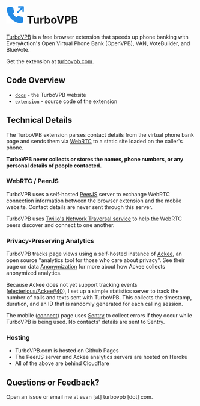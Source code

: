 # ![TurboVPB Logo](./extension/icons/phone-outgoing-blue.svg) TurboVPB
[TurboVPB](https://turbovpb.com) is a free browser extension that speeds up phone banking with EveryAction's Open Virtual Phone Bank (OpenVPB), VAN, VoteBuilder, and BlueVote.

Get the extension at [turbovpb.com](https://turbovpb.com).

## Code Overview
- [`docs`](./docs#turbovpb-website) - the TurboVPB website
- [`extension`](./extension#turbovpb-extension) - source code of the extension

## Technical Details

The TurboVPB extension parses contact details from the virtual phone bank page and sends them via [WebRTC](https://webrtc.org/) to a static site loaded on the caller's phone.

**TurboVPB never collects or stores the names, phone numbers, or any personal details of people contacted.**

### WebRTC / PeerJS

TurboVPB uses a self-hosted [PeerJS](https://peerjs.com/) server to exchange WebRTC connection information between the browser extension and the mobile website. Contact details are never sent through this server.

TurboVPB uses [Twilio's Network Traversal service](https://www.twilio.com/docs/stun-turn) to help the WebRTC peers discover and connect to one another.

### Privacy-Preserving Analytics

TurboVPB tracks page views using a self-hosted instance of [Ackee](https://ackee.electerious.com/), an open source "analytics tool for those who care about privacy". See their page on data [Anonymization](https://docs.ackee.electerious.com/#/docs/Anonymization) for more about how Ackee collects anonymized analytics.

Because Ackee does not yet support tracking events ([electerious/Ackee#40](https://github.com/electerious/Ackee/issues/40)), I set up a simple statistics server to track the number of calls and texts sent with TurboVPB. This collects the timestamp, duration, and an ID that is randomly generated for each calling session.

The mobile ([connect](./docs/connect.html)) page uses [Sentry](https://sentry.io) to collect errors if they occur while TurboVPB is being used. No contacts' details are sent to Sentry.

### Hosting

- TurboVPB.com is hosted on Github Pages
- The PeerJS server and Ackee analytics servers are hosted on Heroku
- All of the above are behind Cloudflare

## Questions or Feedback?

Open an issue or email me at evan [at] turbovpb [dot] com.